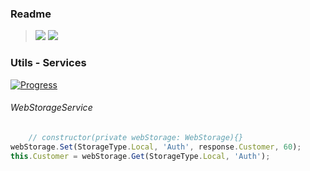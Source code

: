 ### Readme

> [![](https://img.shields.io/badge/Main-readme‌‌‌‌‌‌‌-white)](../../readme.desc.md)
> [![](https://img.shields.io/badge/usage‌‌‌‌‌‌‌-orange)](usage.md)

### Utils - Services

[![Progress](https://img.shields.io/badge/Demo-☐☐☐☐☐‌‌‌‌‌‌‌-blue)](https://krsln.github.io/NgLootBox/Libraries/Utils/Services)

###### WebStorageService

```typescript
    // constructor(private webStorage: WebStorage){}
webStorage.Set(StorageType.Local, 'Auth', response.Customer, 60);
this.Customer = webStorage.Get(StorageType.Local, 'Auth');
```

